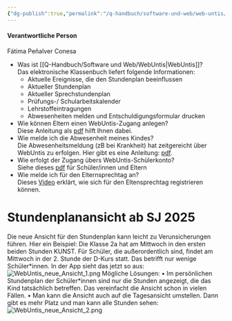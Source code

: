 ```yaml
---
{"dg-publish":true,"permalink":"/q-handbuch/software-und-web/web-untis/"}
---
```


#### Verantwortliche Person
Fátima Peñalver Conesa

- Was ist [[Q-Handbuch/Software und Web/WebUntis\|WebUntis]]?  
    Das elektronische Klassenbuch liefert folgende Informationen:
    - Aktuelle Ereignisse, die den Stundenplan beeinflussen
    - Aktueller Stundenplan
    - Aktueller Sprechstundenplan
    - Prüfungs-/ Schularbeitskalender
    - Lehrstoffeintragungen
    - Abwesenheiten melden und Entschuldigungsformular drucken
- Wie können Eltern einen WebUntis-Zugang anlegen?  
    Diese Anleitung als [pdf](https://www.grg3.at/wp-content/uploads/2018/08/KurzanleitungWebuntisElternzugang.pdf) hilft Ihnen dabei.
- Wie melde ich die Abwesenheit meines Kindes?  
    Die Abwesenheitsmeldung (zB bei Krankheit) hat zeitgereicht über WebUntis zu erfolgen. Hier gibt es eine Anleitung: [pdf](https://www.grg3.at/wp-content/uploads/2018/08/Abwesenheitsmeldung_ueber_Webuntis.pdf).
- Wie erfolgt der Zugang übers WebUntis-Schülerkonto?  
    Siehe dieses [pdf](https://www.grg3.at/wp-content/uploads/2018/08/SkriptumEltern.pdf) für Schüler/innen und Eltern
- Wie melde ich für den Elternsprechtag an?  
    Dieses [Video](https://www.youtube.com/watch?v=fTVYEQ17GAc) erklärt, wie sich für den Eltensprechtag registrieren können.

# Stundenplanansicht ab SJ 2025
Die neue Ansicht für den Stundenplan kann leicht zu Verunsicherungen führen.
Hier ein Beispiel:
Die Klasse 2a hat am Mittwoch in den ersten beiden Stunden KUNST. 
Für Schüler, die außerordentlich sind, findet am Mittwoch in der 2. Stunde der D-Kurs statt. Das 
betrifft nur wenige Schüler\*innen.
In der App sieht das jetzt so aus:
![WebUntis_neue_Ansicht_1.png](/img/user/0%20Bilder/WebUntis_neue_Ansicht_1.png)
Mögliche Lösungen:
• Im persönlichen Stundenplan der Schüler\*innen sind nur die Stunden angezeigt, die das Kind 
tatsächlich betreffen. Das vereinfacht die Ansicht schon in vielen Fällen. 
• Man kann die Ansicht auch auf die Tagesansicht umstellen. Dann gibt es mehr Platz und man kann alle Stunden sehen:
![WebUntis_neue_Ansicht_2.png](/img/user/0%20Bilder/WebUntis_neue_Ansicht_2.png)
